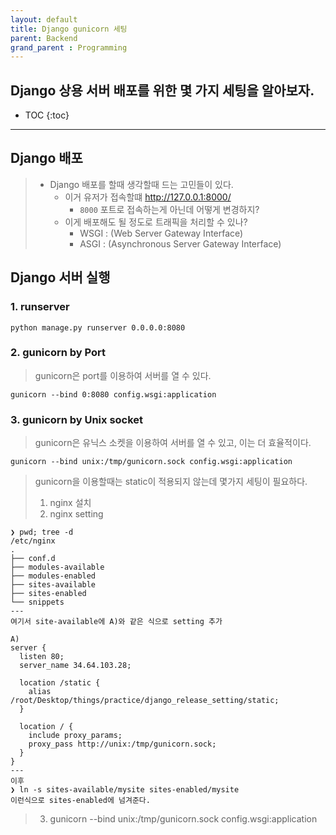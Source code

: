 ```yaml
---
layout: default
title: Django gunicorn 세팅
parent: Backend
grand_parent : Programming
---
```

## Django 상용 서버 배포를 위한 몇 가지 세팅을 알아보자.

- TOC
{:toc}
---

## Django 배포
>   - Django 배포를 할때 생각할때 드는 고민들이 있다.
>       - 이거 유저가 접속할떄 http://127.0.0.1:8000/ 
>           - `8000` 포트로 접속하는게 아닌데 어떻게 변경하지?
>       - 이게 배포해도 될 정도로 트래픽을 처리할 수 있나?
>           - WSGI : (Web Server Gateway Interface)
>           - ASGI : (Asynchronous Server Gateway Interface)

## Django 서버 실행
### 1. runserver

```
python manage.py runserver 0.0.0.0:8080
```

### 2. gunicorn by Port
> gunicorn은 port를 이용하여 서버를 열 수 있다.

```
gunicorn --bind 0:8080 config.wsgi:application
```

### 3. gunicorn by Unix socket
> gunicorn은 유닉스 소켓을 이용하여 서버를 열 수 있고, 이는 더 효율적이다.

```
gunicorn --bind unix:/tmp/gunicorn.sock config.wsgi:application
```

> gunicorn을 이용할때는 static이 적용되지 않는데 몇가지 세팅이 필요하다.
> 1. nginx 설치
> 2. nginx setting
```
❯ pwd; tree -d
/etc/nginx
.
├── conf.d
├── modules-available
├── modules-enabled
├── sites-available 
├── sites-enabled
└── snippets
---
여기서 site-available에 A)와 같은 식으로 setting 추가

A) 
server {
  listen 80;
  server_name 34.64.103.28;

  location /static {
    alias  /root/Desktop/things/practice/django_release_setting/static;
  }

  location / {
    include proxy_params;
    proxy_pass http://unix:/tmp/gunicorn.sock;
  }
}
---
이후 
❯ ln -s sites-available/mysite sites-enabled/mysite
이런식으로 sites-enabled에 넘겨준다.
```

> 3. gunicorn --bind unix:/tmp/gunicorn.sock config.wsgi:application
